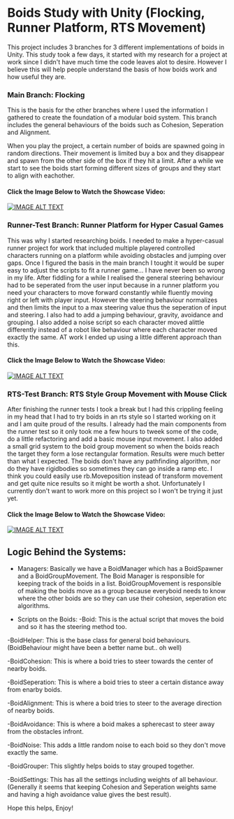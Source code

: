 # Boids Study with Unity (Flocking, Runner Platform, RTS Movement)
 
This project includes 3 branches for 3 different implementations of boids in Unity. This study took a few days, it started with my research for a project at work since I didn't have much time the code leaves alot to desire. However I believe this will help people understand the basis of how boids work and how useful they are.


### Main Branch: Flocking

This is the basis for the other branches where I used the information I gathered to create the foundation of a modular boid system. This branch includes the general behaviours of the boids such as Cohesion, Seperation  and Alignment.

When you play the project, a certain number of boids are spawned going in random directions. Their movement is limited buy a box and they disappear and spawn from the other side of the box if they hit a limit. After a while we start to see the boids start forming different sizes of groups and they start to align with eachother.

#### Click the Image Below to Watch the Showcase Video:
[![IMAGE ALT TEXT](http://img.youtube.com/vi/YzHbQMlTONI/0.jpg)](http://www.youtube.com/watch?v=YzHbQMlTONI "Showcase Video")

### Runner-Test Branch: Runner Platform for Hyper Casual Games

This was why I started researching boids. I needed to make a hyper-casual runner project for work that included multiple playered controlled characters running on a platform while avoiding obstacles and jumping over gaps. Once I figured the basis in the main branch I tought it would be super easy to adjust the scripts to fit a runner game... I have never been so wrong in my life. After fiddling for a while I realised the general steering behaviour had to be seperated from the user input because in a runner platform you need your characters to move forward constantly while fluently moving right or left with player input. However the steering behaviour normalizes and then limits the input to a max steering value thus the seperation of input and steering. I also had to add a jumping behaviour, gravity, avoidance and grouping. I also added a noise script so each character moved alittle differently instead of a robot like behaviour where each character moved exactly the same. AT work I ended up using a little different approach than this.

#### Click the Image Below to Watch the Showcase Video:
[![IMAGE ALT TEXT](http://img.youtube.com/vi/FXnF902Gz6s/0.jpg)](http://www.youtube.com/watch?v=FXnF902Gz6s "Showcase Video")

### RTS-Test Branch: RTS Style Group Movement with Mouse Click

After finishing the runner tests I took a break but I had this crippling feeling in my head that I had to try boids in an rts style so I started working on it and I am quite proud of the results. I already had the main components from the runner test so it only took me a few hours to tweek some of the code, do a little refactoring and add a basic mouse input movement. I also added a small grid system to the boid group movement so when the boids reach the target they form a lose rectangular formation.
Results were much better than what I expected. The boids don't have any pathfinding algorithm, nor do they have rigidbodies so sometimes they can go inside a ramp etc. I think you could easily use rb.Moveposition instead of transform movement and get quite nice results so it might be worth a shot. Unfortunately I currently don't want to work more on this project so I won't be trying it just yet.

#### Click the Image Below to Watch the Showcase Video:
[![IMAGE ALT TEXT](http://img.youtube.com/vi/ya1TOOiYJwo/0.jpg)](http://www.youtube.com/watch?v=ya1TOOiYJwo "Showcase Video")

## Logic Behind the Systems:

* Managers: Basically we have a BoidManager which has a BoidSpawner and a BoidGroupMovement. The Boid Manager is responsible for keeping track of the boids in a list. BoidGroupMovement is responsible of making the boids move as a group because everyboid needs to know where the other boids are so they can use their cohesion, seperation etc algorithms.

* Scripts on the Boids:
-Boid: This is the actual script that moves the boid and so it has the steering method too.

-BoidHelper: This is the base class for general boid behaviours. (BoidBehaviour might have been a better name but.. oh well)

-BoidCohesion: This is where a boid tries to steer towards the center of nearby boids.

-BoidSeperation: This is where a boid tries to steer a certain distance away from enarby boids.

-BoidAlignment: This is where a boid tries to steer to the average direction of nearby boids.

-BoidAvoidance: This is where a boid makes a spherecast to steer away from the obstacles infront. 

-BoidNoise: This adds a little random noise to each boid so they don't move exactly the same.

-BoidGrouper: This slightly helps boids to stay grouped together.

-BoidSettings: This has all the settings including weights of all behaviour. (Generally it seems that keeping Cohesion and Seperation weights same and having a high avoidance value gives the best result).

Hope this helps, Enjoy!

